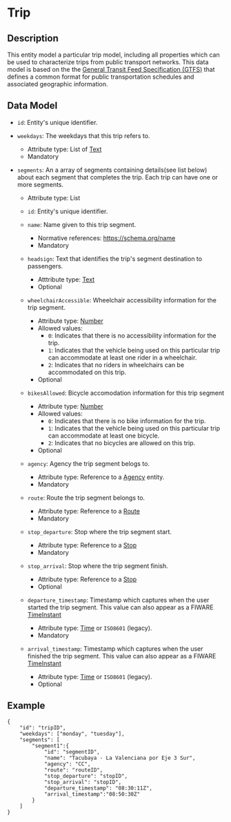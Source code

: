 # Trip

## Description

This entity model a particular trip model, including all properties which can be used to characterize trips from public transport networks. This data model is based on the the [General Transit Feed Specification (GTFS)](https://developers.google.com/transit/gtfs/) that defines a common format for public transportation schedules and associated geographic information.

## Data Model

- ```id```: Entity's unique identifier.

- ```weekdays```: The weekdays that this trip refers to. 
	- Attribute type: List of [Text](https://schema.org/Text)
	- Mandatory

- ```segments```: An a array of segments containing details(see list below) about each segment that completes the trip. Each trip can have one or more segments.
	- Attribute type: List 

    - ```id```: Entity's unique identifier.

    - ```name```: Name given to this trip segment.
        - Normative references: https://schema.org/name
        - Mandatory

    - ```headsign```: Text that identifies the trip's segment destination to passengers.
        - Atttribute type: [Text](https://schema.org/Text)
        - Optional

    - ```wheelchairAccessible```: Wheelchair accessibility information for the trip segment.
        - Attribute type: [Number](https://github.com/schema.org/Number)
        - Allowed values: 
            - ```0```: Indicates that there is no accessibility information for the trip.
            - ```1```: Indicates that the vehicle being used on this particular trip can accommodate at least one rider in a wheelchair.
            - ```2```: Indicates that no riders in wheelchairs can be accommodated on this trip.
        - Optional

    - ```bikesAllowed```: Bicycle accomodation information for this trip segment
        - Attribute type: [Number](https://github.com/schema.org/Number)
        - Allowed values:
            - ```0```: Indicates that there is no bike information for the trip.
            - ```1```: Indicates that the vehicle being used on this particular trip can accommodate at least one bicycle.
            - ```2```: Indicates that no bicycles are allowed on this trip.
        - Optional

    - ```agency```: Agency the trip segment belogs to.
        - Attribute type: Reference to a [Agency](https://github.com/ftcardoso/dataModels/blob/public_transportation_2/Transportation/PublicTransportTrip/Agency/doc/spec.md) entity.
        - Mandatory

    - ```route```: Route the trip segment belongs to.
        - Attribute type: Reference to a [Route](https://github.com/ftcardoso/dataModels/blob/public_transportation_2/Transportation/PublicTransportTrip/Route/doc/spec.md)
        - Mandatory

    - ```stop_departure```: Stop where the trip segment start.
        - Attribute type: Reference to a [Stop](https://github.com/ftcardoso/dataModels/blob/public_transportation_2/Transportation/PublicTransportTrip/Stop/doc/spec.md)
        - Mandatory

    - ```stop_arrival```: Stop where the trip segment finish.
        - Attribute type: Reference to a [Stop](https://github.com/ftcardoso/dataModels/blob/public_transportation_2/Transportation/PublicTransportTrip/Stop/doc/spec.md)
        - Optional

    - ```departure_timestamp```: Timestamp which captures when the user started the trip segment. This value can also appear as a FIWARE [TimeInstant](https://github.com/telefonicaid/iotagent-node-lib/blob/develop/README.md#TimeInstant)
        - Attribute type: [Time](http://schema.org/Time) or ```ISO8601``` (legacy).
        - Mandatory

    - ```arrival_timestamp```:	Timestamp which captures when the user finished the trip segment. This value can also appear as a FIWARE [TimeInstant](https://github.com/telefonicaid/iotagent-node-lib/blob/develop/README.md#TimeInstant)
        - Attribute type: [Time](http://schema.org/Time) or ```ISO8601``` (legacy).
        - Optional

## Example
```
{
    "id": "tripID",
    "weekdays": ["monday", "tuesday"],
    "segments": [
    	"segment1":{
        	"id": "segmentID",
            "name": "Tacubaya - La Valenciana por Eje 3 Sur",
            "agency": "CC",
            "route": "routeID",
            "stop_departure": "stopID",
            "stop_arrival": "stopID",
            "departure_timestamp": "08:30:11Z",
            "arrival_timestamp":"08:50:30Z"
        }
    ]
}
```